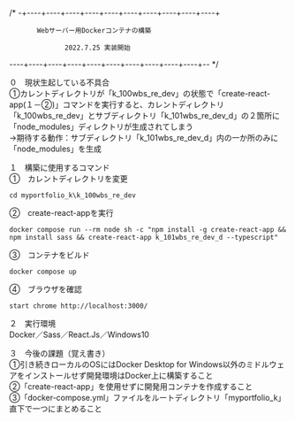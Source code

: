 /* -+----+----+----+----+----+----+----+----+----+----+  

           Webサーバー用Dockerコンテナの構築  

                  2022.7.25 実装開始  
  
  
  
  
----+----+----+----+----+----+----+----+----+----+-- */  

０　現状生起している不具合  
①カレントディレクトリが「k_100wbs_re_dev」の状態で「create-react-app(１－②)」コマンドを実行すると、カレントディレクトリ「k_100wbs_re_dev」とサブディレクトリ「k_101wbs_re_dev_d」の２箇所に「node_modules」ディレクトリが生成されてしまう  
→期待する動作：サブディレクトリ「k_101wbs_re_dev_d」内の一か所のみに「node_modules」を生成  

１　構築に使用するコマンド  
①　カレントディレクトリを変更  
```
cd myportfolio_k\k_100wbs_re_dev
```
②　create-react-appを実行
```
docker compose run --rm node sh -c "npm install -g create-react-app && npm install sass && create-react-app k_101wbs_re_dev_d --typescript"
```
③　コンテナをビルド
```
docker compose up
```
④　ブラウザを確認
```
start chrome http://localhost:3000/
```

２　実行環境  
Docker／Sass／React.Js／Windows10  

３　今後の課題（覚え書き）  
①引き続きローカルのOSにはDocker Desktop for Windows以外のミドルウェアをインストールせず開発環境はDocker上に構築すること  
②「create-react-app」を使用せずに開発用コンテナを作成すること  
③「docker-compose.yml」ファイルをルートディレクトリ「myportfolio_k」直下で一つにまとめること  
